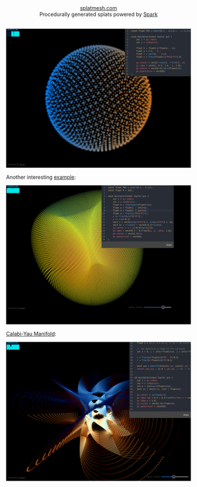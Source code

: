 

<div align=center>
<a href="https://splatmesh.com">splatmesh.com</a>
<div>
Procedurally generated splats powered by <a href="https://sparkjs.dev">Spark</a>
</div>
<br>
</div>

![](img/screenshot.jpg)

Another interesting [example](https://splatmesh.com/#const%20float%20PHI%20%3D%20(sqrt(5.)%20-%201.)%2F2.%3B%0Aconst%20float%20R%20%3D%20123.%3B%0A%0Avoid%20mainSplat(inout%20Gsplat%20gs)%20%7B%0A%20%20%20%20int%20i%20%3D%20gs.index%3B%0A%20%20%20%20int%20n%20%3D%20numSplats%3B%0A%20%20%20%20float%20m%20%3D%20floor(sqrt(float(n)))%3B%0A%20%20%20%20float%20p%20%3D%20float(i%20%2F%20int(m))%3B%0A%20%20%20%20float%20q%20%3D%20float(i%20%25%20int(m))%3B%0A%20%20%20%20float%20a%20%3D%20fract(q*PHI)*PI*2.%3B%0A%20%20%20%20a%20%2B%3D%20fract(p%2Fm*R)*PI*2.%3B%0A%20%20%20%20a%20%2B%3D%20time*0.1%3B%0A%20%20%20%20vec3%20s%20%3D%20vec3(cos(p%2Fm*PI*2.)%2C%20sin(p%2Fm*PI*2.)%2C%200)%3B%0A%20%20%20%20vec3%20ds%20%3D%20s*cos(a)%20%2B%20vec3(0%2C0%2C2)*sin(a)%3B%0A%20%20%20%20gs.center%20%3D%20s%20%2B%20ds*0.9*sqrt(q%2Fm)%3B%0A%20%20%20%20gs.rgba%20%3D%20vec4(0.5%20%2B%200.5*vec3(p%2C%20q%2C%20-p)%2Fm%2C%201.0)%3B%0A%20%20%20%20gs.scales%20%3D%20vec3(1.5)%2Fm%3B%0A%20%20%20%20gs.quaternion%20%3D%20vec4(0)%3B%0A%7D):

![](img/torus.jpg)

[Calabi-Yau Manifold](https://splatmesh.com/#const%20float%20PHI%20%3D%20(sqrt(5.)%20-%201.)%2F2.%3B%0Aconst%20float%20PIx2%20%3D%20PI*2.0%3B%0A%0Avec2%20imul(vec2%20a%2C%20vec2%20b)%20%7B%0A%20%20%20%20return%20a*mat2(b.x%2C%20b.y%2C%20-b.y%2C%20b.x)%3B%0A%7D%0A%0Avec2%20iexp(vec2%20z)%20%7B%0A%20%20%20%20return%20exp(z.x)*vec2(cos(z.y)%2C%20sin(z.y))%3B%0A%7D%0A%0Avec2%20ipow(vec2%20z%2C%20float%20a)%20%7B%0A%20%20%20%20return%20pow(length(z)%2C%20a)*iexp(vec2(0%2Ca)*atan(z.y%2C%20z.x))%3B%0A%7D%0A%0Avec2%20icos(vec2%20z)%20%7B%0A%20%20%20%20return%20(iexp(z)%20%2B%20iexp(-z))*0.5%3B%0A%7D%0A%0Avec2%20isin(vec2%20z)%20%7B%0A%20%20%20%20return%20icos(z%20-%20vec2(0%2C1)*PI*0.5)%3B%0A%7D%0A%0A%2F%2F%20https%3A%2F%2Fanalyticphysics.com%2FHigher%2520Dimensions%2FVisualizing%2520Calabi-Yau%2520Manifolds.htm%0Avec4%20manifold(vec2%20uv%2C%20ivec2%20q%2C%20int%20n)%20%7B%0A%20%20%20%20vec2%20pi2n%20%3D%20vec2(0%2C1)*PIx2%2Ffloat(n)%3B%0A%20%20%20%20vec2%20a%20%3D%20imul(ipow(icos(uv)%2C%202.0%2Ffloat(n))%2C%20iexp(pi2n*float(q.x)))%3B%0A%20%20%20%20vec2%20b%20%3D%20imul(ipow(isin(uv)%2C%202.0%2Ffloat(n))%2C%20iexp(pi2n*float(q.y)))%3B%0A%20%20%20%20return%20vec4(a%2C%20b)%3B%0A%7D%0A%0Avec3%20surface(vec2%20uv)%20%7B%0A%20%20%20%20float%20u%20%3D%20uv.y%2C%20v%20%3D%20uv.x%3B%20%2F%2F%20uv%20%3D%20(0%2C1)x(0%2C1)%0A%0A%20%20%20%20%2F%2F%20the%20manifold%20is%20made%20of%20n*n%20surfaces%0A%20%20%20%20int%20n%20%3D%206%2C%20i%20%3D%20int(u*float(n))%2C%20j%20%3D%20int(v*float(n))%3B%0A%0A%20%20%20%20u%20%3D%20fract(u*float(n))*PI%20-%20PI*0.5%3B%0A%20%20%20%20v%20%3D%20fract(v*float(n))*PI*0.5%3B%0A%0A%20%20%20%20vec4%20yau%20%3D%20manifold(vec2(u%2Cv)%2C%20ivec2(i%2Cj)%2C%20n)%3B%0A%20%20%20%20return%20yau.xyz%20%2F%20(1.9%20%2B%20yau.w)%3B%20%2F%2F%204d%20-%3E%203d%20perspective%20projection%0A%7D%0A%0Avoid%20mainSplat(inout%20Gsplat%20gs)%20%7B%0A%20%20%20%20int%20i%20%3D%20gs.index%3B%0A%20%20%20%20int%20n%20%3D%20numSplats%3B%0A%20%20%20%20int%20m%20%3D%20int(sqrt(float(n)))%3B%0A%20%20%20%20vec2%20uv%20%3D%20vec2(i%2Fm%2C%20i%25m)%20%2F%20float(m)%3B%0A%0A%20%20%20%20gs.center%20%3D%20surface(uv)%3B%0A%20%20%20%20gs.rgba.rgb%20%3D%200.5%20%2B%200.5*cos(PIx2*(uv.x%20%2B%20vec3(0%2C0.1%2C0.2)))%3B%0A%20%20%20%20gs.rgba.a%20%3D%201.0%3B%0A%20%20%20%20gs.scales%20%3D%20vec3(1.5)%2Ffloat(m)%3B%0A%20%20%20%20gs.quaternion%20%3D%20vec4(0)%3B%0A%7D):

![](img/calabiyau.jpg)
